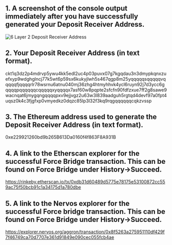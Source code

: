 
## 1. A screenshot of the console output immediately after you have successfully generated your Deposit Receiver Address.

![6 Layer 2 Deposit Receiver Address](https://user-images.githubusercontent.com/12833293/128884433-7d8b45b0-698f-449a-a1bf-c51a212525d0.PNG)

## 2. Your Deposit Receiver Address (in text format).
ckt1q3dz2p4mdrvp5ywu4kk5edl2uc4p03puvx07g7kgqdau3n3dmypkqnxzuefxyp9wdghglncj77k5wt6p59sx6kukyjlwh5s467qgp8m25yqqqqqsqqqqqvqqqqqfjqqqqrlr78wsrnu6atnu040mj36zhg4htmyhhvk4ycl6ruyn92j7d3ycc6gqqqqpqqqqqqcqqqqqxyqqqqx7asf60w8pqpte2sfcfn90fdfzxue7ff2g8sawe9wacnqat6jmygqngqqqqpxv9ejjvgz2u63w3l839aadguh5rgtqd4devf97a0fpt4uqsz0k4c3fjgfxp0vmyedkz0dqzc85lp3l32f3kq9rqgqqqqqqcqkzvssp

## 3. The Ethereum address used to generate the Deposit Receiver Address (in text format).
0xe229921260bd9b265B613Da0160f4f863F8A931B

## 4. A link to the Etherscan explorer for the successful Force Bridge transaction. This can be found on Force Bridge under History→Succeed.
https://rinkeby.etherscan.io/tx/0xdb31d60489d5775e78175e53100872cc559ac75f50bcb91c1a34175d1a780dbe

## 5. A link to the Nervos explorer for the successful Force bridge transaction. This can be found on Force Bridge under History→Succeed.
https://explorer.nervos.org/aggron/transaction/0x8f5263a275951110df429f7f46749ca70d7707e361d91849e090cec055fcb4ae
